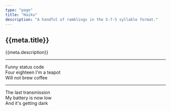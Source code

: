 ```yaml
---
type: "page"
title: "Haiku"
description: "A handful of ramblings in the 5-7-5 syllable format."
---
```


## {{meta.title}}

{{meta.description}}

---

Funny status code\
Four eighteen I'm a teapot\
Will not brew coffee

---

The last transmission\
My battery is now low\
And it's getting dark